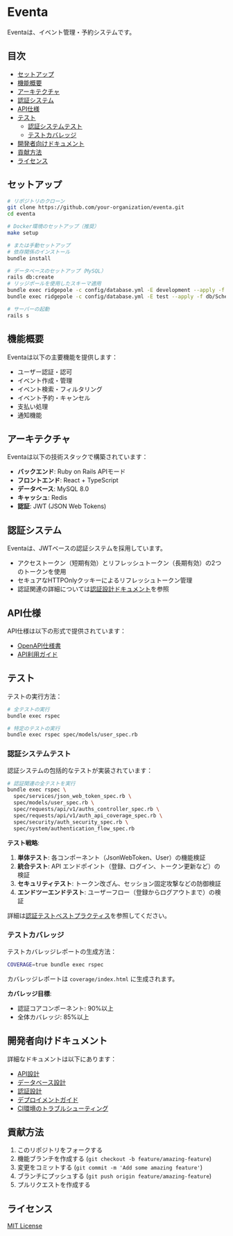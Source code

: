 # Eventa

Eventaは、イベント管理・予約システムです。

## 目次

- [セットアップ](#セットアップ)
- [機能概要](#機能概要)
- [アーキテクチャ](#アーキテクチャ)
- [認証システム](#認証システム)
- [API仕様](#api仕様)
- [テスト](#テスト)
  - [認証システムテスト](#認証システムテスト)
  - [テストカバレッジ](#テストカバレッジ)
- [開発者向けドキュメント](#開発者向けドキュメント)
- [貢献方法](#貢献方法)
- [ライセンス](#ライセンス)

## セットアップ

```bash
# リポジトリのクローン
git clone https://github.com/your-organization/eventa.git
cd eventa

# Docker環境のセットアップ（推奨）
make setup

# または手動セットアップ
# 依存関係のインストール
bundle install

# データベースのセットアップ（MySQL）
rails db:create
# リッジポールを使用したスキーマ適用
bundle exec ridgepole -c config/database.yml -E development --apply -f db/Schemafile
bundle exec ridgepole -c config/database.yml -E test --apply -f db/Schemafile

# サーバーの起動
rails s
```

## 機能概要

Eventaは以下の主要機能を提供します：

- ユーザー認証・認可
- イベント作成・管理
- イベント検索・フィルタリング
- イベント予約・キャンセル
- 支払い処理
- 通知機能

## アーキテクチャ

Eventaは以下の技術スタックで構築されています：

- **バックエンド**: Ruby on Rails APIモード
- **フロントエンド**: React + TypeScript
- **データベース**: MySQL 8.0
- **キャッシュ**: Redis
- **認証**: JWT (JSON Web Tokens)

## 認証システム

Eventaは、JWTベースの認証システムを採用しています。

- アクセストークン（短期有効）とリフレッシュトークン（長期有効）の2つのトークンを使用
- セキュアなHTTPOnlyクッキーによるリフレッシュトークン管理
- 認証関連の詳細については[認証設計ドキュメント](docs/design/auth_design.md)を参照

## API仕様

API仕様は以下の形式で提供されています：

- [OpenAPI仕様書](docs/api/openapi.yaml)
- [API利用ガイド](docs/guides/api_usage.md)

## テスト

テストの実行方法：

```bash
# 全テストの実行
bundle exec rspec

# 特定のテストの実行
bundle exec rspec spec/models/user_spec.rb
```

### 認証システムテスト

認証システムの包括的なテストが実装されています：

```bash
# 認証関連の全テストを実行
bundle exec rspec \
  spec/services/json_web_token_spec.rb \
  spec/models/user_spec.rb \
  spec/requests/api/v1/auths_controller_spec.rb \
  spec/requests/api/v1/auth_api_coverage_spec.rb \
  spec/security/auth_security_spec.rb \
  spec/system/authentication_flow_spec.rb
```

**テスト戦略**:

1. **単体テスト**: 各コンポーネント（JsonWebToken、User）の機能検証
2. **統合テスト**: API エンドポイント（登録、ログイン、トークン更新など）の検証
3. **セキュリティテスト**: トークン改ざん、セッション固定攻撃などの防御検証
4. **エンドツーエンドテスト**: ユーザーフロー（登録からログアウトまで）の検証

詳細は[認証テストベストプラクティス](docs/guides/auth_testing_best_practices.md)を参照してください。

### テストカバレッジ

テストカバレッジレポートの生成方法：

```bash
COVERAGE=true bundle exec rspec
```

カバレッジレポートは `coverage/index.html` に生成されます。

**カバレッジ目標**:
- 認証コアコンポーネント: 90%以上
- 全体カバレッジ: 85%以上

## 開発者向けドキュメント

詳細なドキュメントは以下にあります：

- [API設計](docs/design/api_design.md)
- [データベース設計](docs/design/database_design.md)
- [認証設計](docs/design/auth_design.md)
- [デプロイメントガイド](docs/guides/deployment.md)
- [CI環境のトラブルシューティング](docs/guides/ci_troubleshooting.md)

## 貢献方法

1. このリポジトリをフォークする
2. 機能ブランチを作成する (`git checkout -b feature/amazing-feature`)
3. 変更をコミットする (`git commit -m 'Add some amazing feature'`)
4. ブランチにプッシュする (`git push origin feature/amazing-feature`)
5. プルリクエストを作成する

## ライセンス

[MIT License](LICENSE) 